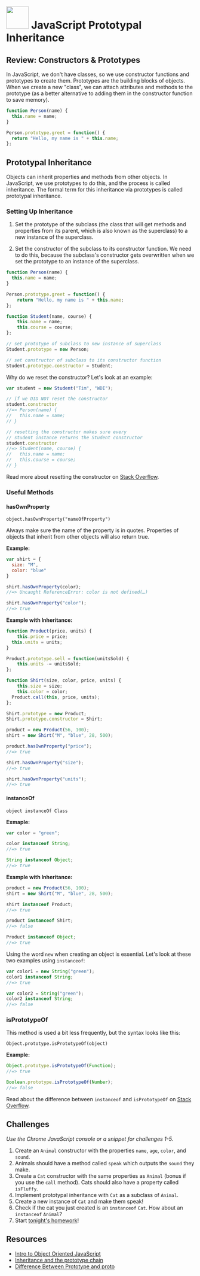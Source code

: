 # <img src="https://cloud.githubusercontent.com/assets/7833470/10423298/ea833a68-7079-11e5-84f8-0a925ab96893.png" width="60"> JavaScript Prototypal Inheritance

## Review: Constructors & Prototypes

In JavaScript, we don't have classes, so we use constructor functions and prototypes to create them. Prototypes are the building blocks of objects. When we create a new "class", we can attach attributes and methods to the prototype (as a better alternative to adding them in the constructor function to save memory).

```js
function Person(name) {
  this.name = name;
}

Person.prototype.greet = function() {
  return "Hello, my name is " + this.name;
};
```

## Prototypal Inheritance

Objects can inherit properties and methods from other objects. In JavaScript, we use prototypes to do this, and the process is called inheritance. The formal term for this inheritance via prototypes is called prototypal inheritance.

### Setting Up Inheritance

1. Set the prototype of the subclass (the class that will get methods and properties from its parent, which is also known as the superclass) to a new instance of the superclass.

2. Set the constructor of the subclass to its constructor function. We need to do this, because the subclass's constructor gets overwritten when we set the prototype to an instance of the superclass.

```js
function Person(name) {
  this.name = name;
}

Person.prototype.greet = function() {
	return "Hello, my name is " + this.name;
};

function Student(name, course) {
	this.name = name;
	this.course = course;
};

// set prototype of subclass to new instance of superclass
Student.prototype = new Person;

// set constructor of subclass to its constructor function
Student.prototype.constructor = Student;
```

Why do we reset the constructor? Let's look at an example:

```js
var student = new Student("Tim", "WDI");

// if we DID NOT reset the constructor
student.constructor
//=> Person(name) {
//   this.name = name;
// }

// resetting the constructor makes sure every
// student instance returns the Student constructor
student.constructor
//=> Student(name, course) {
//   this.name = name;
//   this.course = course;
// }
```

Read more about resetting the constructor on <a href="http://stackoverflow.com/questions/8453887/why-is-it-necessary-to-set-the-prototype-constructor" target="_blank">Stack Overflow</a>.

### Useful Methods

#### hasOwnProperty

`object.hasOwnProperty("nameOfProperty")`

Always make sure the name of the property is in quotes. Properties of objects that inherit from other objects will also return true.

**Example:**

```js
var shirt = {
  size: "M",
  color: "blue"
}

shirt.hasOwnProperty(color);
//=> Uncaught ReferenceError: color is not defined(…)

shirt.hasOwnProperty("color");
//=> true
```

**Example with Inheritance:**

```js
function Product(price, units) {
	this.price = price;
  this.units = units;
}

Product.prototype.sell = function(unitsSold) {
	this.units -= unitsSold;
};

function Shirt(size, color, price, units) {
	this.size = size;
	this.color = color;
  Product.call(this, price, units);
};

Shirt.prototype = new Product;
Shirt.prototype.constructor = Shirt;

product = new Product(56, 100);
shirt = new Shirt("M", "blue", 28, 500);

product.hasOwnProperty("price");
//=> true

shirt.hasOwnProperty("size");
//=> true

shirt.hasOwnProperty("units");
//=> true
```

#### instanceOf

`object instanceOf Class`

**Exmaple:**

```js
var color = "green";

color instanceof String;
//=> true

String instanceof Object;
//=> true
```

**Example with Inheritance:**

```js
product = new Product(56, 100);
shirt = new Shirt("M", "blue", 28, 500);

shirt instanceof Product;
//=> true

product instanceof Shirt;
//=> false

Product instanceof Object;
//=> true
```

Using the word `new` when creating an object is essential. Let's look at these two examples using `instanceof`:

```js
var color1 = new String("green");
color1 instanceof String;
//=> true

var color2 = String("green");
color2 instanceof String;
//=> false
```

### isPrototypeOf

This method is used a bit less frequently, but the syntax looks like this:

`Object.prototype.isPrototypeOf(object)`

**Example:**

```js
Object.prototype.isPrototypeOf(Function);
//=> true

Boolean.prototype.isPrototypeOf(Number);
//=> false
```

Read about the difference between `instanceof` and `isPrototypeOf` on <a href="http://stackoverflow.com/questions/2464426/whats-the-difference-between-isprototypeof-and-instanceof-in-javascript" target="_blank">Stack Overflow</a>.

## Challenges

*Use the Chrome JavaScript console or a snippet for challenges 1-5.*

1. Create an `Animal` constructor with the properties `name`, `age`, `color`, and `sound`.
2. Animals should have a method called `speak` which outputs the `sound` they make.
3. Create a `Cat` constructor with the same properties as `Animal` (bonus if you use the `call` method). Cats should also have a property called `isFluffy`.
4. Implement prototypal inheritance with `Cat` as a subclass of `Animal`.
5. Create a new instance of `Cat` and make them speak!
6. Check if the cat you just created is an `instanceof` `Cat`. How about an `instanceof` `Animal`?
7. Start <a href="" target="_blank">tonight's homework</a>!

## Resources

* <a href="https://developer.mozilla.org/en-US/docs/Web/JavaScript/Introduction_to_Object-Oriented_JavaScript" target="_blank">Intro to Object Oriented JavaScript</a>
* <a href="https://developer.mozilla.org/en-US/docs/Web/JavaScript/Inheritance_and_the_prototype_chain" target="_blank">Inheritance and the prototype chain</a>
* <a href="http://geekabyte.blogspot.com/2013/03/difference-between-protoype-and-proto.html" target="_blank">Difference Between Prototype and proto</a>
